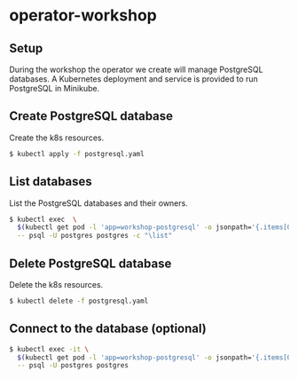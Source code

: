 # operator-workshop

## Setup

During the workshop the operator we create will manage PostgreSQL databases.
A Kubernetes deployment and service is provided to run PostgreSQL in Minikube.

## Create PostgreSQL database

Create the k8s resources.

```bash
$ kubectl apply -f postgresql.yaml
```

## List databases

List the PostgreSQL databases and their owners.

```bash
$ kubectl exec  \
  $(kubectl get pod -l 'app=workshop-postgresql' -o jsonpath='{.items[0].metadata.name}') \
  -- psql -U postgres postgres -c "\list"
```

## Delete PostgreSQL database

Delete the k8s resources.

```bash
$ kubectl delete -f postgresql.yaml
```

## Connect to the database (optional)

```bash
$ kubectl exec -it \
  $(kubectl get pod -l 'app=workshop-postgresql' -o jsonpath='{.items[0].metadata.name}') \
  -- psql -U postgres postgres
```
